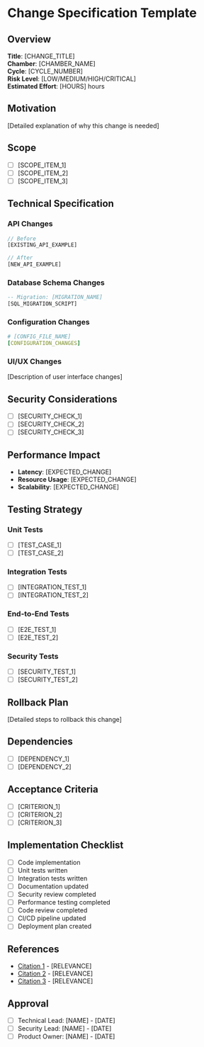 # Change Specification Template

## Overview
**Title**: [CHANGE_TITLE]  
**Chamber**: [CHAMBER_NAME]  
**Cycle**: [CYCLE_NUMBER]  
**Risk Level**: [LOW/MEDIUM/HIGH/CRITICAL]  
**Estimated Effort**: [HOURS] hours  

## Motivation
[Detailed explanation of why this change is needed]

## Scope
- [ ] [SCOPE_ITEM_1]
- [ ] [SCOPE_ITEM_2]
- [ ] [SCOPE_ITEM_3]

## Technical Specification

### API Changes
```typescript
// Before
[EXISTING_API_EXAMPLE]

// After  
[NEW_API_EXAMPLE]
```

### Database Schema Changes
```sql
-- Migration: [MIGRATION_NAME]
[SQL_MIGRATION_SCRIPT]
```

### Configuration Changes
```yaml
# [CONFIG_FILE_NAME]
[CONFIGURATION_CHANGES]
```

### UI/UX Changes
[Description of user interface changes]

## Security Considerations
- [ ] [SECURITY_CHECK_1]
- [ ] [SECURITY_CHECK_2]
- [ ] [SECURITY_CHECK_3]

## Performance Impact
- **Latency**: [EXPECTED_CHANGE]
- **Resource Usage**: [EXPECTED_CHANGE]
- **Scalability**: [EXPECTED_CHANGE]

## Testing Strategy

### Unit Tests
- [ ] [TEST_CASE_1]
- [ ] [TEST_CASE_2]

### Integration Tests
- [ ] [INTEGRATION_TEST_1]
- [ ] [INTEGRATION_TEST_2]

### End-to-End Tests
- [ ] [E2E_TEST_1]
- [ ] [E2E_TEST_2]

### Security Tests
- [ ] [SECURITY_TEST_1]
- [ ] [SECURITY_TEST_2]

## Rollback Plan
[Detailed steps to rollback this change]

## Dependencies
- [ ] [DEPENDENCY_1]
- [ ] [DEPENDENCY_2]

## Acceptance Criteria
- [ ] [CRITERION_1]
- [ ] [CRITERION_2]
- [ ] [CRITERION_3]

## Implementation Checklist
- [ ] Code implementation
- [ ] Unit tests written
- [ ] Integration tests written
- [ ] Documentation updated
- [ ] Security review completed
- [ ] Performance testing completed
- [ ] Code review completed
- [ ] CI/CD pipeline updated
- [ ] Deployment plan created

## References
- [Citation 1](URL) - [RELEVANCE]
- [Citation 2](URL) - [RELEVANCE]
- [Citation 3](URL) - [RELEVANCE]

## Approval
- [ ] Technical Lead: [NAME] - [DATE]
- [ ] Security Lead: [NAME] - [DATE]
- [ ] Product Owner: [NAME] - [DATE]
